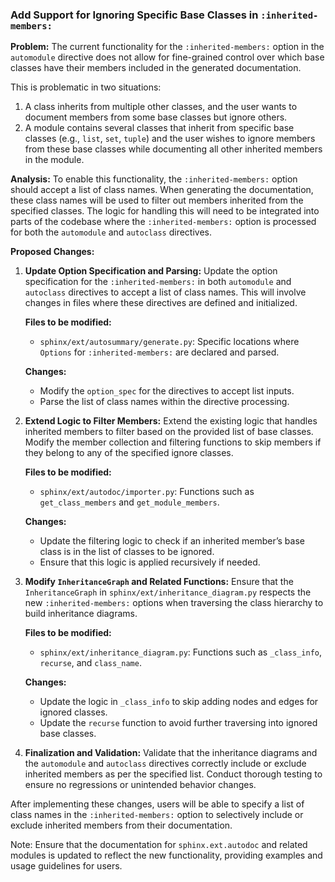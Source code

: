 ### Add Support for Ignoring Specific Base Classes in `:inherited-members:`

**Problem:**
The current functionality for the `:inherited-members:` option in the `automodule` directive does not allow for fine-grained control over which base classes have their members included in the generated documentation. 

This is problematic in two situations:
1. A class inherits from multiple other classes, and the user wants to document members from some base classes but ignore others.
2. A module contains several classes that inherit from specific base classes (e.g., `list`, `set`, `tuple`) and the user wishes to ignore members from these base classes while documenting all other inherited members in the module.

**Analysis:**
To enable this functionality, the `:inherited-members:` option should accept a list of class names. When generating the documentation, these class names will be used to filter out members inherited from the specified classes. The logic for handling this will need to be integrated into parts of the codebase where the `:inherited-members:` option is processed for both the `automodule` and `autoclass` directives.

**Proposed Changes:**

1. **Update Option Specification and Parsing:**
   Update the option specification for the `:inherited-members:` in both `automodule` and `autoclass` directives to accept a list of class names. This will involve changes in files where these directives are defined and initialized.

   **Files to be modified:**
   - `sphinx/ext/autosummary/generate.py`: Specific locations where `Options` for `:inherited-members:` are declared and parsed.

   **Changes:**
   - Modify the `option_spec` for the directives to accept list inputs.
   - Parse the list of class names within the directive processing.

2. **Extend Logic to Filter Members:**
   Extend the existing logic that handles inherited members to filter based on the provided list of base classes. Modify the member collection and filtering functions to skip members if they belong to any of the specified ignore classes.

   **Files to be modified:**
   - `sphinx/ext/autodoc/importer.py`: Functions such as `get_class_members` and `get_module_members`.

   **Changes:**
   - Update the filtering logic to check if an inherited member’s base class is in the list of classes to be ignored.
   - Ensure that this logic is applied recursively if needed.

3. **Modify `InheritanceGraph` and Related Functions:**
   Ensure that the `InheritanceGraph` in `sphinx/ext/inheritance_diagram.py` respects the new `:inherited-members:` options when traversing the class hierarchy to build inheritance diagrams.
   
   **Files to be modified:**
   - `sphinx/ext/inheritance_diagram.py`: Functions such as `_class_info`, `recurse`, and `class_name`.

   **Changes:**
   - Update the logic in `_class_info` to skip adding nodes and edges for ignored classes.
   - Update the `recurse` function to avoid further traversing into ignored base classes.
      
4. **Finalization and Validation:**
   Validate that the inheritance diagrams and the `automodule` and `autoclass` directives correctly include or exclude inherited members as per the specified list. Conduct thorough testing to ensure no regressions or unintended behavior changes.
   
After implementing these changes, users will be able to specify a list of class names in the `:inherited-members:` option to selectively include or exclude inherited members from their documentation.

Note: Ensure that the documentation for `sphinx.ext.autodoc` and related modules is updated to reflect the new functionality, providing examples and usage guidelines for users.